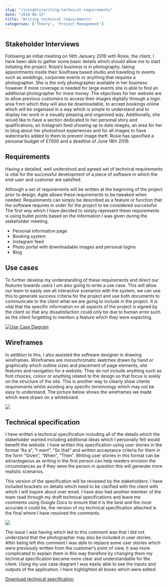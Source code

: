 ```yaml
---
slug: "/insights/writing-technical-requirements"
date: "2019-06-15"
title: "Writing technical requirements"
categories: ['Theory', 'Project Management']
---
```


## Stakeholder Interviews

Following an initial meeting on 14th January 2019 with Rosie, the client, I have been able to gather some basic details which should allow me to start initiating the project. Rosie’s business is in photography, taking appointments inside their Southsea based studio and travelling to events such as weddings, corporate events or anything that requires a photographer. She is the only photographer available in her business however if more coverage is needed for large events she is able to find an additional photographer for more money. The objectives for her website are to allow previous customers to access their images digitally through a login area from which they will also be downloadable, to accept bookings online which will be organised in a way which is simple to understand and to display her work in a visually pleasing and organised way. Additionally, she would like to have a section dedicated to her personal story and qualifications, an Instagram feed showing up to date images, an area for her to blog about her photoshoot experiences and for all images to have watermarks added to them to prevent image theft. Rosie has specified a personal budget of £7000 and a deadline of June 18th 2019.

## Requirements

Having a detailed, well understood and agreed set of technical requirements is vital for the successful development of a piece of software in which the end-user and customer are satisfied.

Although a set of requirements will be written at the beginning of the project prior to design, Agile allows these requirements to be tweaked when needed. Requirements can simply be described as a feature or function that the software requires in order for the project to be considered successful. The first way which I have decided to simply represent these requirements is using bullet points based on the information I was given during the stakeholder meeting.

*   Personal information page
*   Booking system
*   Instagram feed
*   Photo portal with downloadable images and personal logins
*   Blog

## Use cases

To further develop my understanding of these requirements and direct our features towards users I am also going to write a use case. This will allow our team to easily see all interactive scenarios with the system, we can use this to generate success criteria for the project and use both documents to communicate to the client what we are going to include in the project. It is vital that the specific information on all aspects of the project is signed by the client so that any dissatisfaction could only be due to human error such as the client forgetting to mention a feature which they were expecting.  

[![Use Case Diagram](https://summative.lab.sidigital.co/wp-content/uploads/2019/05/Use-Case-Diagram-1024x713.png)](https://summative.lab.sidigital.co/wp-content/uploads/2019/05/Use-Case-Diagram.png)

## Wireframes

In addition to this, I also assisted the software designer in drawing wireframes. Wireframes are monochromatic sketches drawn by hand or graphically which outline sizes and placement of page elements, site features and navigation for a website. They do not include anything such as font choices, colour or anything related to the design so that focus is solely on the structure of the site. This is another way to clearly show clients requirements whilst avoiding any specific terminology which may not be easy to understand. The picture below shows the wireframes we made which were drawn on a whiteboard.

![](https://summative.lab.sidigital.co/wp-content/uploads/2019/05/wireframes-rosie-1024x570.jpg)

## Technical specification

I have written a technical specification including all of the details which the stakeholder wanted including additional ideas which I personally felt would benefit the website. I have written this specification using user stories in the format “As a”, “I want”, “So that” and written acceptance criteria for them in the form “Given”, “When”, “Then”. Writing user stories in this format can be advantageous as writing in the first person can help readers envision the circumstances as if they were the person in question this will generate more realistic scenarios.

This version of the specification will be reviewed by the stakeholders. I have included brackets on details which need to be clarified with the client with which I will inquire about over email. I have also had another member of the team read through my draft technical specifications and leave me comments using Google Docs to ensure that it is the best and the most accurate it could be, the version of my technical specification attached is the final where I have resolved the comments.

![](https://summative.lab.sidigital.co/wp-content/uploads/2019/05/google-docs-comment.png)

The issue I was having which led to this comment was that I did not understand that the photographer may also be included in user stories. After being left this comment I was able to replace some user stories which were previously written from the customer’s point of view, it was more complicated to explain them in this way therefore by changing them my technical specification became more clear and understandable for the client. Using my use case diagram I was easily able to see the inputs and outputs of the application. I have highlighted all boxes which were edited.

[Download technical specification](https://summative.lab.sidigital.co/wp-content/uploads/2019/05/Technical-Specification-Rosie-Photography-1.pdf)